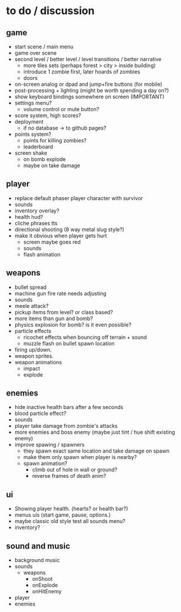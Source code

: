 # to do / discussion

## game

- start scene / main menu
- game over scene
- second level / better level / level transitions / better narrative
  - more tiles sets (perhaps forest > city > inside building)
  - introduce 1 zombie first, later hoards of zombies
  - doors
- on-screen analog or dpad and jump+fire buttons (for mobile)
- post-processing + lighting (might be worth spending a day on?)
- show keyboard bindings somewhere on screen (IMPORTANT)
- settings menu?
  - volume control or mute button?
- score system, high scores?
- deployment
  - if no database -> to github pages?
- points system? 
  - points for killing zombies?
  -  leaderboard
- screen shake
  - on bomb explode
  - maybe on take damage
  
## player

- replace default phaser player character with survivor
- sounds
- inventory overlay?
- health hud?
- cliche phrases tts
- directional shooting (8 way metal slug style?)
- make it obvious when player gets hurt
  - screen maybe goes red
  - sounds 
  - flash animation 

## weapons

- bullet spread
- machine gun fire rate needs adjusting
- sounds
- meele attack?
- pickup items from level? or class based?
- more items than gun and bomb?
- physics explosion for bomb? is it even possible?
- particle effects
  - ricochet effects when bouncing off terrain + sound
  - muzzle flash on bullet spawn location
- firing up/down. 
- weapon sprites.
- weapon animations
  - impact 
  - explode

## enemies

- hide inactive health bars after a few seconds
- blood particle effect?
- sounds
- player take damage from zombie's attacks
- more enemies and boss enemy (maybe just tint / hue shift existing enemy)
- improve spawing / spawners
  - they spawn exact same location and take damage on spawn
  - make them only spawn when player is nearby?
  - spawn animation?
    - climb out of hole in wall or ground?
    - reverse frames of death anim?

## ui
- Showing player health. (hearts? or health bar?)
- menus uis (start game, pause, options.)
- maybe classic old style test all sounds menu? 
- inventory?


## sound and music
- background music
- sounds
  - weapons 
    - onShoot
    - onExplode
    - onHitEnemy
- player 
- enemies
 
